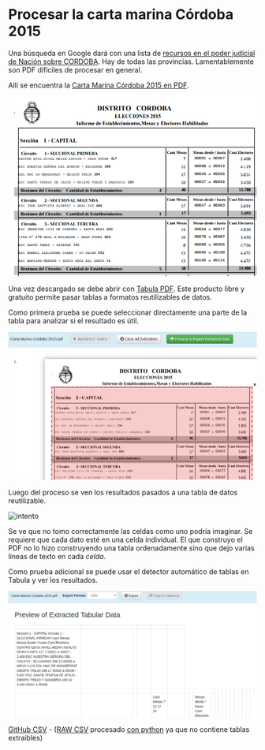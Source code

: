 # Procesar la carta marina Córdoba 2015

Una búsqueda en Google dará con una lista de [recursos en el poder judicial de Nación sobre CORDOBA](https://www.pjn.gov.ar/cne/secelec/secciones/otros/otros_view.php?oID=674&dID=4). Hay de todas las provincias. Lamentablemente son PDF difíciles de procesar en general.  

Allí se encuentra la [Carta Marina Córdoba 2015 en PDF](https://www.pjn.gov.ar/cne/secelec/document/otros/4-Carta%20Marina%202015.pdf).  

![carta](../img/carta-marina-pdf.png)

Una vez descargado se debe abrir con [Tabula PDF](http://tabula.technology/). Este producto libre y gratuito permite pasar tablas a formatos reutilizables de datos.  

Como primera prueba se puede seleccionar directamente una parte de la tabla para analizar si el resultado es útil.  

![marca](../img/marcando-zona-en-tabula.png)

Luego del proceso se ven los resultados pasados a una tabla de datos reutilizable.  

![intento](../img/primier-intento-tabula.png)

Se ve que no tomo correctamente las celdas como uno podría imaginar. Se requiere que cada dato esté en una celda individual. El que construyo el PDF no lo hizo construyendo una tabla ordenadamente sino que dejo varias líneas de texto en cada _celda_.  

Como prueba adicional se puede usar el detector automático de tablas en Tabula y ver los resultados. 

![prueba2](../img/prueba-2-tabula.png)



[GitHub CSV](https://github.com/OpenDataCordoba/elecciones2015/blob/master/resources/carta-marina/escuelas-elecciones-2015-cordoba.csv) - ([RAW CSV](https://github.com/OpenDataCordoba/elecciones2015/blob/master/resources/carta-marina/escuelas-elecciones-2015-cordoba.csv?raw=true) procesado [con python](https://github.com/OpenDataCordoba/elecciones2015/tree/master/resources/carta-marina) ya 
 que no contiene tablas extraibles)